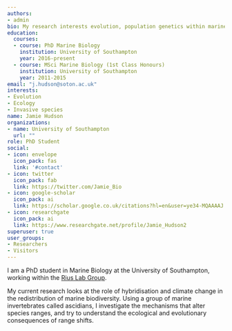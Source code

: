```yaml
---
authors:
- admin
bio: My research interests evolution, population genetics within marine invertebrates, and invasive species.
education:
  courses:
  - course: PhD Marine Biology
    institution: University of Southampton
    year: 2016-present
  - course: MSci Marine Biology (1st Class Honours)
    institution: University of Southampton
    year: 2011-2015
email: "j.hudson@soton.ac.uk"
interests:
- Evolution
- Ecology
- Invasive species
name: Jamie Hudson
organizations:
- name: University of Southampton
  url: ""
role: PhD Student
social:
- icon: envelope
  icon_pack: fas
  link: '#contact'
- icon: twitter
  icon_pack: fab
  link: https://twitter.com/Jamie_Bio
- icon: google-scholar
  icon_pack: ai
  link: https://scholar.google.co.uk/citations?hl=en&user=ye34-MQAAAAJ
- icon: researchgate
  icon_pack: ai
  link: https://www.researchgate.net/profile/Jamie_Hudson2
superuser: true
user_groups:
- Researchers
- Visitors
---
```


I am a PhD student in Marine Biology at the University of Southampton, working within the [Rius Lab Group](http://riuslab.com/).

My current research looks at the role of hybridisation and climate change in the redistribution of marine biodiversity. Using a group of marine invertebrates called ascidians, I investigate the mechanisms that alter species ranges, and try to understand the ecological and evolutionary consequences of range shifts.
